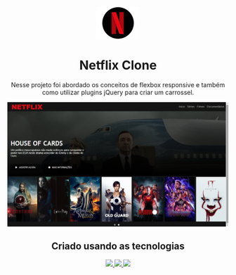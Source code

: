 <p align = "center">
    <img src="./_img/logo.png" alt="NetFlix-Clone" width = "100px">
</p>

<h1 align="center">Netflix Clone</h1>

<P align="center">
    Nesse projeto foi abordado os conceitos de flexbox responsive e também como utilizar plugins jQuery para criar um carrossel.
</P>

<p align = "center">
    <img src="./_img/home.png" alt="NetFlix-Clone" width = "1366px">
</p>

<h2 align = "center">Criado usando as tecnologias</h2>

<p align = "center">
<a href="">
    <img src="https://img.shields.io/badge/-HTML5-E34F22?style=flat&logo=html5&logoColor=white">
</a>
<a href="">
    <img src="https://img.shields.io/badge/-CSS3-1572B6?style=flat&logo=css3&logoColor=white">
</a>
<a href="">
    <img src="https://img.shields.io/badge/-JavaScript-F7DF1E?style=flat&logo=javascript&logoColor=black">
</a>
</p>